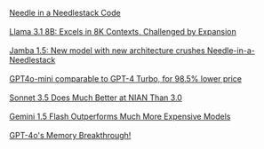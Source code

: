 
[Needle in a Needlestack Code](https://github.com/llmonpy/needle-in-a-needlestack)<br><br>
[Llama 3.1 8B: Excels in 8K Contexts, Challenged by Expansion](https://x.com/sftombu/status/1839428797030187300)<br><br>
[Jamba 1.5: New model with new architecture crushes Needle-in-a-Needlestack](https://x.com/sftombu/status/1827051039578845460)<br><br>
[GPT4o-mini comparable to GPT-4 Turbo, for 98.5% lower price](gpt4o-mini.md)<br><br>
[Sonnet 3.5 Does Much Better at NIAN Than 3.0](sonnet-3.5.md)<br><br>
[Gemini 1.5 Flash Outperforms Much More Expensive Models](gemini-1-5)<br><br>
[GPT-4o's Memory Breakthrough!](intro)